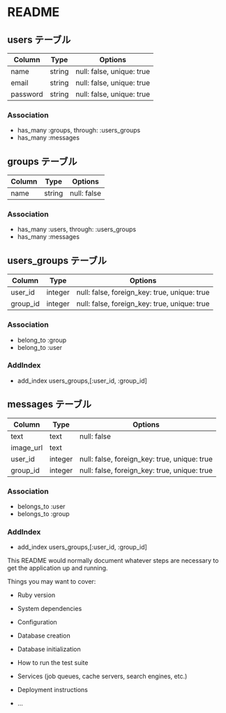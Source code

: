 # README

<!-- DB設計 ここから -->

## users テーブル

| Column   | Type   | Options                   |
| -------- | ------ | ------------------------- |
| name     | string | null: false, unique: true |
| email    | string | null: false, unique: true |
| password | string | null: false, unique: true |

### Association

- has_many :groups, through: :users_groups
- has_many :messages

## groups テーブル

| Column | Type   | Options     |
| ------ | ------ | ----------- |
| name   | string | null: false |

### Association

- has_many :users, through: :users_groups
- has_many :messages

## users_groups テーブル

| Column   | Type    | Options                                      |
| -------- | ------- | -------------------------------------------- |
| user_id  | integer | null: false, foreign_key: true, unique: true |
| group_id | integer | null: false, foreign_key: true, unique: true |

### Association

- belong_to :group
- belong_to :user

### AddIndex

- add_index users_groups,[:user_id, :group_id]

## messages テーブル

| Column    | Type    | Options                                      |
| --------- | ------- | -------------------------------------------- |
| text      | text    | null: false                                  |
| image_url | text    |                                              |
| user_id   | integer | null: false, foreign_key: true, unique: true |
| group_id  | integer | null: false, foreign_key: true, unique: true |

### Association

- belongs_to :user
- belongs_to :group

### AddIndex

- add_index users_groups,[:user_id, :group_id]

<!-- DB設計 ここまで -->

This README would normally document whatever steps are necessary to get the
application up and running.

Things you may want to cover:

- Ruby version

- System dependencies

- Configuration

- Database creation

- Database initialization

- How to run the test suite

- Services (job queues, cache servers, search engines, etc.)

- Deployment instructions

- ...
